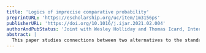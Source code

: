 ```yaml
---
title: 'Logics of imprecise comparative probability'
preprintURL: 'https://escholarship.org/uc/item/1m3156ps'
publisherURL: 'https://doi.org/10.1016/j.ijar.2021.02.004'
authorAndPubStatus: 'Joint with Wesley Holliday and Thomas Icard, International Journal of Approximate Reasoning, Volume 132, May 2021, 154-180'
abstract: | 
  This paper studies connections between two alternatives to the standard probability calculus for representing and reasoning about uncertainty: imprecise probability and comparative probability. The goal is to identify complete logics for reasoning about uncertainty in a comparative probabilistic language whose semantics is given in terms of imprecise probability. Comparative probability operators are interpreted as quantifying over a set of probability measures. Modal and dynamic operators are added for reasoning about epistemic possibility and updating sets of probability measures.
---
```

